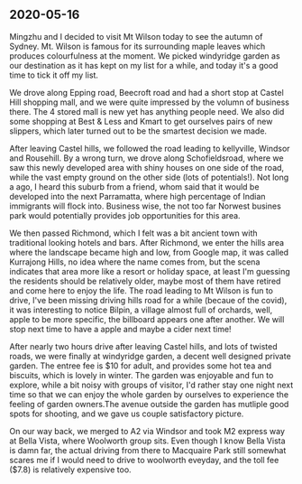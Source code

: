 ## 2020-05-16

Mingzhu and I decided to visit Mt Wilson today to see the autumn of Sydney. Mt. Wilson is famous for its surrounding maple leaves which produces colourfulness at the moment. We picked windyridge garden as our destination as it has kept on my list for a while, and today it's a good time to tick it off my list.

We drove along Epping road, Beecroft road and had a short stop at Castel Hill shopping mall, and we were quite impressed by the volumn of business there. The 4 stored mall is new yet has anything people need. We also did some shopping at Best & Less and Kmart to get ourselves pairs of new slippers, which later turned out to be the smartest decision we made. 

After leaving Castel hills, we followed the road leading to kellyville, Windsor and  Rousehill. By a wrong turn, we drove along Schofieldsroad, where we saw this newly developed area with shiny houses on one side of the road, while the vast empty ground on the other side (lots of potentials!). Not long a ago, I heard this suburb from a friend, whom said that it would be developed into the next Parramatta, where high percentage of Indian immigrants will flock into. Business wise, the not too far Norwest busines park would potentially provides job opportunities for this area. 

We then passed Richmond, which I felt was a bit ancient town with traditional looking hotels and bars. After Richmond, we enter the hills area where the landscape became high and low, from Google map, it was called Kurrajong Hills, no idea where the name comes from, but the scena indicates that area more like a resort or holiday space, at least I'm guessing the residents should be relatively older, maybe most of them have retired and come here to enjoy the life. The road leading to Mt Wilson is fun to drive, I've been missing driving hills road for a while (becaue of the covid), it was interesting to notice Bilpin, a village almost full of orchards, well, apple to be more specific, the billboard appears one after another. We will stop next time to have a apple and maybe a cider next time!

After nearly two hours drive after leaving Castel hills, and lots of twisted roads, we were finally at windyridge garden, a decent well designed private garden. The entree fee is $10 for adult, and provides some hot tea and biscuits, which is lovely in winter. The garden was enjoyable and fun to explore, while a bit noisy with groups of visitor, I'd rather stay one night next time so that we can enjoy the whole garden by ourselves to experience the feeling of garden owners.The avenue outside the garden has mutliple good spots for shooting, and we gave us couple satisfactory picture. 

On our way back, we merged to A2 via Windsor and took M2 express way at Bella Vista, where Woolworth group sits. Even though I know Bella Vista is damn far, the actual driving from there to Macquaire Park still somewhat scares me if I would need to drive to woolworth eveyday, and the toll fee ($7.8) is relatively expensive too.


